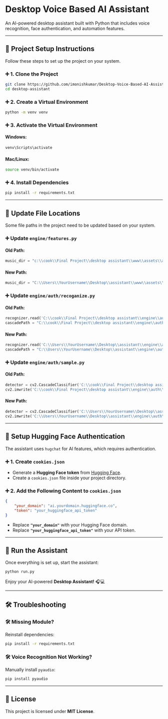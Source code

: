 # Desktop Voice Based AI Assistant

An AI-powered desktop assistant built with Python that includes voice recognition, face authentication, and automation features.

---

## 📌 Project Setup Instructions
Follow these steps to set up the project on your system.

### **➕ 1. Clone the Project**
```bash
git clone https://github.com/imonishkumar/Desktop-Voice-Based-AI-Assistant.git
cd desktop-assistant
```

### **➕ 2. Create a Virtual Environment**
```bash
python -m venv venv
```

### **➕ 3. Activate the Virtual Environment**
#### Windows:
```bash
venv\Scripts\activate
```
#### Mac/Linux:
```bash
source venv/bin/activate
```

### **➕ 4. Install Dependencies**
```bash
pip install -r requirements.txt
```

---

## 🔧 Update File Locations
Some file paths in the project need to be updated based on your system.

### **➕ Update `engine/features.py`**
#### **Old Path:**
```python
music_dir = "c:\\cook\\Final Project\\desktop assistant\\www\\assets\\audio\\start_sound.mp3"
```
#### **New Path:**
```python
music_dir = "C:\\Users\\YourUsername\\Desktop\\assistant\\www\\assets\\audio\\start_sound.mp3"
```

### **➕ Update `engine/auth/recoganize.py`**
#### **Old Path:**
```python
recognizer.read('C:\\cook\\Final Project\\desktop assistant\\engine\\auth\\trainer\\trainer.yml')
cascadePath = "C:\\cook\\Final Project\\desktop assistant\\engine\\auth\\haarcascade_frontalface_default.xml"
```
#### **New Path:**
```python
recognizer.read('C:\\Users\\YourUsername\\Desktop\\assistant\\engine\\auth\\trainer\\trainer.yml')
cascadePath = "C:\\Users\\YourUsername\\Desktop\\assistant\\engine\\auth\\haarcascade_frontalface_default.xml"
```

### **➕ Update `engine/auth/sample.py`**
#### **Old Path:**
```python
detector = cv2.CascadeClassifier('C:\\cook\\Final Project\\desktop assistant\\engine\\auth\\haarcascade_frontalface_default.xml')
cv2.imwrite('C:\\cook\\Final Project\\desktop assistant\\engine\\auth\\samples\\face.' + str(face_id) + '.' + str(count) + ".jpg", converted_image[y:y+h,x:x+w])
```
#### **New Path:**
```python
detector = cv2.CascadeClassifier('C:\\Users\\YourUsername\\Desktop\\assistant\\engine\\auth\\haarcascade_frontalface_default.xml')
cv2.imwrite('C:\\Users\\YourUsername\\Desktop\\assistant\\engine\\auth\\samples\\face.' + str(face_id) + '.' + str(count) + ".jpg", converted_image[y:y+h,x:x+w])
```

---

## 🔐 Setup Hugging Face Authentication
The assistant uses `hugchat` for AI features, which requires authentication.

### **➕ 1. Create `cookies.json`**
- Generate a **Hugging Face token** from [Hugging Face](https://huggingface.co/settings/tokens).
- Create a `cookies.json` file inside your project directory.

### **➕ 2. Add the Following Content to `cookies.json`**
```json
{
    "your_domain": "ai.yourdomain.huggingface.co",
    "token": "your_huggingface_api_token"
}
```
- Replace **`"your_domain"`** with your Hugging Face domain.
- Replace **`"your_huggingface_api_token"`** with your API token.

---

## 🚀 Run the Assistant
Once everything is set up, start the assistant:
```bash
python run.py
```
Enjoy your AI-powered **Desktop Assistant!** 🎧💻

---

## 🛠️ Troubleshooting
### **🛠️ Missing Module?**
Reinstall dependencies:
```bash
pip install -r requirements.txt
```
### **🛠️ Voice Recognition Not Working?**
Manually install `pyaudio`:
```bash
pip install pyaudio
```

---

## 📃 License
This project is licensed under **MIT License**.

